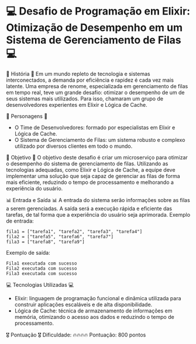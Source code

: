 # 💻 Desafio de Programação em Elixir: Otimização de Desempenho em um Sistema de Gerenciamento de Filas 💻

📜 História 📜
Em um mundo repleto de tecnologia e sistemas interconectados, a demanda por eficiência e rapidez é cada vez mais latente. Uma empresa de renome, especializada em gerenciamento de filas em tempo real, teve um grande desafio: otimizar o desempenho de um de seus sistemas mais utilizados. Para isso, chamaram um grupo de desenvolvedores experientes em Elixir e Lógica de Cache. 

👥 Personagens 👥
- O Time de Desenvolvedores: formado por especialistas em Elixir e Lógica de Cache.
- O Sistema de Gerenciamento de Filas: um sistema robusto e complexo utilizado por diversos clientes em todo o mundo.

🎯 Objetivo 🎯
O objetivo deste desafio é criar um microserviço para otimizar o desempenho do sistema de gerenciamento de filas. Utilizando as tecnologias adequadas, como Elixir e Lógica de Cache, a equipe deve implementar uma solução que seja capaz de gerenciar as filas de forma mais eficiente, reduzindo o tempo de processamento e melhorando a experiência do usuário.

📊 Entrada e Saída 📊
A entrada do sistema serão informações sobre as filas a serem gerenciadas. A saída será a execução rápida e eficiente das tarefas, de tal forma que a experiência do usuário seja aprimorada. Exemplo de entrada:

```
fila1 = ["tarefa1", "tarefa2", "tarefa3", "tarefa4"]
fila2 = ["tarefa5", "tarefa6", "tarefa7"]
fila3 = ["tarefa8", "tarefa9"]
```

Exemplo de saída:
```
Fila1 executada com sucesso
Fila2 executada com sucesso
Fila3 executada com sucesso
```

💻 Tecnologias Utilizadas 💻
- Elixir: linguagem de programação funcional e dinâmica utilizada para construir aplicações escaláveis e de alta disponibilidade.
- Lógica de Cache: técnica de armazenamento de informações em memória, otimizando o acesso aos dados e reduzindo o tempo de processamento.

🎖️ Pontuação 🎖️
Dificuldade: 🔥🔥🔥🔥
Pontuação: 800 pontos
